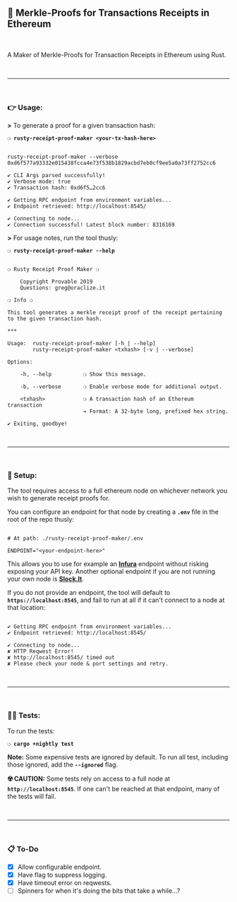 ## :herb: Merkle-Proofs for Transactions Receipts in Ethereum

&nbsp;

A Maker of Merkle-Proofs for Transaction Receipts in Ethereum using Rust.

&nbsp;

***

&nbsp;

### :point_right: Usage:

__>__ To generate a proof for a given transaction hash:

__`❍ rusty-receipt-proof-maker <your-tx-hash-here>`__


```

rusty-receipt-proof-maker --verbose 0xd6f577a93332e015438fcca4e73f538b1829acbd7eb0cf9ee5a0a73ff2752cc6

✔ CLI Args parsed successfully!
✔ Verbose mode: true
✔ Transaction hash: 0xd6f5…2cc6

✔ Getting RPC endpoint from environment variables...
✔ Endpoint retrieved: http://localhost:8545/

✔ Connecting to node...
✔ Connection successful! Latest block number: 8316169

```

__>__ For usage notes, run the tool thusly:

__`❍ rusty-receipt-proof-maker --help`__

```

❍ Rusty Receipt Proof Maker ❍

    Copyright Provable 2019
    Questions: greg@oraclize.it

❍ Info ❍

This tool generates a merkle receipt proof of the receipt pertaining to the given transaction hash.

***

Usage:  rusty-receipt-proof-maker [-h | --help]
        rusty-receipt-proof-maker <txhash> [-v | --verbose]

Options:

    -h, --help          ❍ Show this message.

    -b, --verbose       ❍ Enable verbose mode for additional output.

    <txhash>            ❍ A transaction hash of an Ethereum transaction
                        ➔ Format: A 32-byte long, prefixed hex string.

✔ Exiting, goodbye!

```

&nbsp;

***

&nbsp;

### :nut_and_bolt: Setup:

The tool requires access to a full ethereum node on whichever network you wish to generate receipt proofs for.

You can configure an endpoint for that node by creating a __`.env`__ file in the root of the repo thusly:

```

# At path: ./rusty-receipt-proof-maker/.env

ENDPOINT="<your-endpoint-here>"

```

This allows you to use for example an __[Infura](https://infura.io/)__ endpoint without risking exposing your API key. Another optional endpoint if you are not running your own node is __[Slock.It](http://rpc.slock.it/)__.

If you do not provide an endpoint, the tool will default to __`https://localhost:8545`__, and fail to run at all if it can't connect to a node at that location:

```

✔ Getting RPC endpoint from environment variables...
✔ Endpoint retrieved: http://localhost:8545/

✔ Connecting to node...
✘ HTTP Reqwest Error!
✘ http://localhost:8545/ timed out
✘ Please check your node & port settings and retry.

```

&nbsp;

***

&nbsp;

### :guardsman: Tests:

To run the tests:

__`❍ cargo +nightly test`__

__Note:__ Some expensive tests are ignored by default. To run all test, including those ignored, add the __`--ignored`__ flag.

__:radioactive: CAUTION:__ Some tests rely on access to a full node at __`http://localhost:8545`__. If one can't be reached at that endpoint, many of the tests will fail.

&nbsp;

***

&nbsp;

### :clipboard: To-Do

 - [x] Allow configurable endpoint.
 - [x] Have flag to suppress logging.
 - [x] Have timeout error on reqwests.
 - [ ] Spinners for when it's doing the bits that take a while...?
